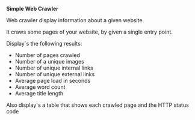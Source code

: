 **Simple Web Crawler**

Web crawler display information about a given website.

It craws some pages of your website, by given a single entry point. 

Display`s the following results:

- Number of pages crawled
- Number of a unique images
- Number of unique internal links
- Number of unique external links
- Average page load in seconds
- Average word count
- Average title length

Also display`s a table that shows each crawled page and the HTTP status code
